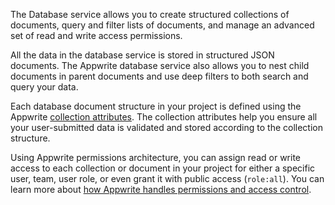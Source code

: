 The Database service allows you to create structured collections of documents, query and filter lists of documents, and manage an advanced set of read and write access permissions.

All the data in the database service is stored in structured JSON documents. The Appwrite database service also allows you to nest child documents in parent documents and use deep filters to both search and query your data.

Each database document structure in your project is defined using the Appwrite [collection attributes](/docs/database#attributes). The collection attributes help you ensure all your user-submitted data is validated and stored according to the collection structure.

Using Appwrite permissions architecture, you can assign read or write access to each collection or document in your project for either a specific user, team, user role, or even grant it with public access (`role:all`). You can learn more about [how Appwrite handles permissions and access control](/docs/permissions).
